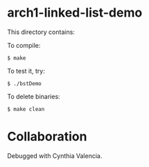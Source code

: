 # arch1-linked-list-demo

This directory contains:
 

To compile:
~~~
$ make
~~~

To test it, try:
~~~
$ ./bstDemo
~~~

To delete binaries:
~~~
$ make clean
~~~

# Collaboration #

Debugged with Cynthia Valencia. 
